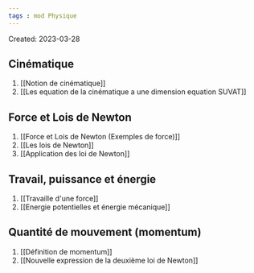 ```yaml
---
tags : mod Physique
---
```

Created: 2023-03-28

## Cinématique

1. [[Notion de cinématique]]
2. [[Les equation de la cinématique a une dimension equation SUVAT]] 


## Force et Lois de Newton

1. [[Force et Lois de Newton (Exemples de force)]]  
2. [[Les lois de Newton]] 
3. [[Application des loi de Newton]] 

## Travail, puissance et énergie

1. [[Travaille d'une force]] 
2. [[Energie potentielles et énergie mécanique]] 

## Quantité de mouvement (momentum)
1. [[Définition de momentum]] 
2. [[Nouvelle expression de la deuxième loi de Newton]] 


